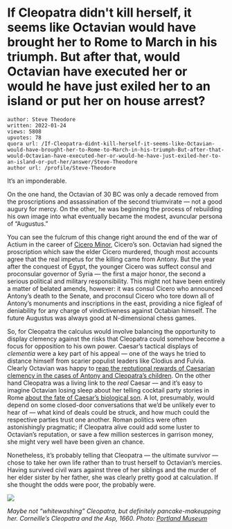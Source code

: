 # If Cleopatra didn't kill herself, it seems like Octavian would have brought her to Rome to March in his triumph. But after that, would Octavian have executed her or would he have just exiled her to an island or put her on house arrest?

	author: Steve Theodore
	written: 2022-01-24
	views: 5808
	upvotes: 78
	quora url: /If-Cleopatra-didnt-kill-herself-it-seems-like-Octavian-would-have-brought-her-to-Rome-to-March-in-his-triumph-But-after-that-would-Octavian-have-executed-her-or-would-he-have-just-exiled-her-to-an-island-or-put-her/answer/Steve-Theodore
	author url: /profile/Steve-Theodore


It’s an imponderable.

On the one hand, the Octavian of 30 BC was only a decade removed from the proscriptions and assassination of the second triumvirate — not a good augury for mercy. On the other, he was beginning the process of rebuilding his own image into what eventually became the modest, avuncular persona of “Augustus.”

You can see the fulcrum of this change right around the end of the war of Actium in the career of [Cicero Minor](https://en.wikipedia.org/wiki/Cicero_Minor), Cicero’s son. Octavian had signed the proscription which saw the elder Cicero murdered, though most accounts agree that the real impetus for the killing came from Antony. But the year after the conquest of Egypt, the younger Cicero was suffect consul and proconsular governor of Syria — the first a major honor, the second a serious political and military responsibility. This might not have been entirely a matter of belated amends, however: it was consul Cicero who announced Antony’s death to the Senate, and proconsul Cicero who tore down all of Antony’s monuments and inscriptions in the east, providing a nice figleaf of deniability for any charge of vindictiveness against Octabian himself. The future Augustus was always good at N-dimensional chess games.

So, for Cleopatra the calculus would involve balancing the opportunity to display clemency against the risks that Cleopatra could somehow become a focus for opposition to his own power. Caesar’s tactical displays of _clementia_  were a key part of his appeal — one of the ways he tried to distance himself from scarier populist leaders like Clodius and Fulvia. Clearly Octavian was happy to [reap the reptutional rewards of Caesarian clemency in the cases of Antony and Cleopatra’s children](https://www.quora.com/What-happened-to-the-remaining-Seleucids-Ptolemys-and-Antigonids-after-the-Romans-conquered-their-respective-realms-Were-the-dynasties-executed-or-did-they-continue-on-as-local-strongmen/answer/Steve-Theodore?ch=10&oid=334042404&share=f98aeeb0&srid=zLvM&target_type=answer). On the other hand Cleopatra was a living link to the _real_ Caesar — and it’s easy to imagine Octavian losing sleep about her telling cocktail party stories in Rome [about the fate of Caesar’s biological son](https://www.quora.com/What-relation-was-Caesarion-to-Octavian-and-why-did-Octavian-have-him-killed/answer/Steve-Theodore?ch=10&oid=119418324&share=d9b6176b&srid=zLvM&target_type=answer). A lot, presumably, would depend on some closed-door conversations that we’d be unlikely ever to hear of — what kind of deals could be struck, and how much could the respective parties trust one another. Roman politics were often astonishingly pragmatic; if Cleopatra alive could add some luster to Octavian’s reputation, or save a few million sesterces in garrison money, she might very well have been given an chance.

Nonetheless, it’s probably telling that Cleopatra — the ultimate survivor — chose to take her own life rather than to trust herself to Octavian’s mercies. Having survived civil wars against three of her siblings and the murder of her elder sister by her father, she was clearly pretty good at calculation. If she thought the odds were poor, the probably were.

![](https://qph.fs.quoracdn.net/main-qimg-e4322a548f51c7d5575e86f5ed42a42f-lq)

_Maybe not “whitewashing” Cleopatra, but definitely pancake-makeupping her. Corneille’s Cleopatra and the Asp, 1660. Photo:_ _[Portland Museum](http://www.portlandartmuseum.us/mwebcgi/mweb.exe?request=record&id=4374&type=101#)_ 

